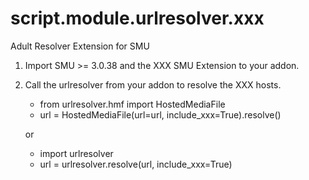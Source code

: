 # script.module.urlresolver.xxx
Adult Resolver Extension for SMU

1. Import SMU >= 3.0.38 and the XXX SMU Extension to your addon.
2. Call the urlresolver from your addon to resolve the XXX hosts.

    * from urlresolver.hmf import HostedMediaFile
    * url = HostedMediaFile(url=url, include_xxx=True).resolve()
    
    or
    
    * import urlresolver
    * url = urlresolver.resolve(url, include_xxx=True)
